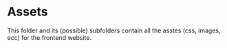 # Assets

This folder and its (possible) subfolders contain all the asstes (css, images, ecc) for the frontend website.  
